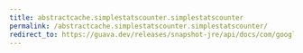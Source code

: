 ```yaml
---
title: abstractcache.simplestatscounter.simplestatscounter
permalink: /abstractcache.simplestatscounter.simplestatscounter/
redirect_to: https://guava.dev/releases/snapshot-jre/api/docs/com/google/common/cache/AbstractCache.SimpleStatsCounter.html#SimpleStatsCounter--
---
```


